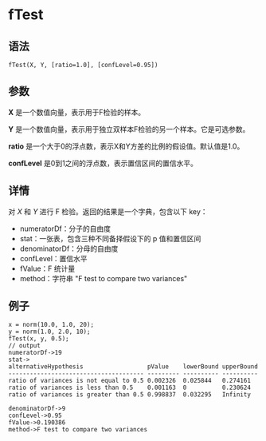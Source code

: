 # fTest

## 语法

`fTest(X, Y, [ratio=1.0], [confLevel=0.95])`

## 参数

**X** 是一个数值向量，表示用于F检验的样本。

**Y** 是一个数值向量，表示用于独立双样本F检验的另一个样本。它是可选参数。

**ratio** 是一个大于0的浮点数，表示X和Y方差的比例的假设值。默认值是1.0。

**confLevel** 是0到1之间的浮点数，表示置信区间的置信水平。

## 详情

对 *X* 和 *Y* 进行 F 检验。返回的结果是一个字典，包含以下 key：

* numeratorDf：分子的自由度
* stat：一张表，包含三种不同备择假设下的 p 值和置信区间
* denominatorDf：分母的自由度
* confLevel：置信水平
* fValue：F 统计量
* method：字符串 "F test to compare two variances"

## 例子

```
x = norm(10.0, 1.0, 20);
y = norm(1.0, 2.0, 10);
fTest(x, y, 0.5);
// output
numeratorDf->19
stat->
alternativeHypothesis                  pValue    lowerBound upperBound
-------------------------------------- --------- ---------- ----------
ratio of variances is not equal to 0.5 0.002326  0.025844   0.274161
ratio of variances is less than 0.5    0.001163  0          0.230624
ratio of variances is greater than 0.5 0.998837  0.032295   Infinity

denominatorDf->9
confLevel->0.95
fValue->0.190386
method->F test to compare two variances
```

